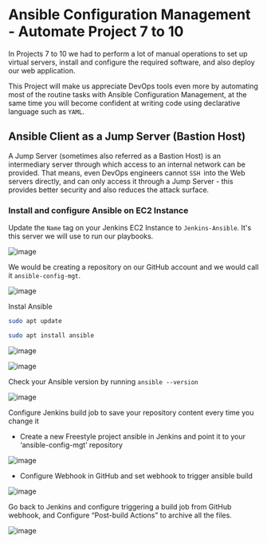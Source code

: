 # Ansible Configuration Management - Automate Project 7 to 10

In Projects 7 to 10 we had to perform a lot of manual operations to set up virtual servers, install and configure the required software, and also deploy our web application.

This Project will make us appreciate DevOps tools even more by automating most of the routine tasks with Ansible Configuration Management, at the same time you will become 
confident at writing code using declarative language such as `YAML`.

## Ansible Client as a Jump Server (Bastion Host)

A Jump Server (sometimes also referred as a Bastion Host) is an intermediary server through which access to an internal network can be provided. That means, even DevOps engineers 
cannot `SSH `into the Web servers directly, and can only access it through a Jump Server - this provides better security and also reduces the attack surface.

### Install and configure Ansible on EC2 Instance

Update the `Name` tag on your Jenkins EC2 Instance to `Jenkins-Ansible`. It's this server we will use to run our playbooks.

![image](https://user-images.githubusercontent.com/22638955/116822263-c9cb4f80-ab75-11eb-85c6-43f05dac6f38.png)

We would be creating a repository on our GitHub account and we would call it `ansible-config-mgt`.

![image](https://user-images.githubusercontent.com/22638955/116822502-0a779880-ab77-11eb-809b-8a008a272fa9.png)

Instal Ansible

```bash
sudo apt update

sudo apt install ansible
```

![image](https://user-images.githubusercontent.com/22638955/116823350-ebc7d080-ab7b-11eb-95fe-5599428b55c6.png)

![image](https://user-images.githubusercontent.com/22638955/116823390-27629a80-ab7c-11eb-8f38-5981b94e06f7.png)

Check your Ansible version by running `ansible --version`

![image](https://user-images.githubusercontent.com/22638955/116823439-76103480-ab7c-11eb-91cb-ac2750694012.png)

Configure Jenkins build job to save your repository content every time you change it 

* Create a new Freestyle project ansible in Jenkins and point it to your ‘ansible-config-mgt’ repository

![image](https://user-images.githubusercontent.com/22638955/116833246-16cc1780-abb0-11eb-8723-c22a95ec23fc.png)

* Configure Webhook in GitHub and set webhook to trigger ansible build

![image](https://user-images.githubusercontent.com/22638955/116833451-1e3ff080-abb1-11eb-92a1-4fa605edf55f.png)

Go back to Jenkins and configure triggering a build job from GitHub webhook, and Configure “Post-build Actions” to archive all the files.

![image](https://user-images.githubusercontent.com/22638955/116833673-74616380-abb2-11eb-91ea-55e7271e98c7.png)





